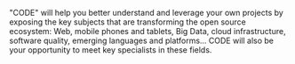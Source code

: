 "CODE" will help you better understand and leverage your own projects by exposing  the key subjects that are transforming the open source ecosystem: Web, mobile phones and tablets, Big Data, cloud infrastructure, software quality, emerging languages and platforms... CODE will also be your opportunity to meet key specialists in these fields.
